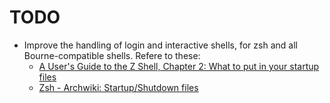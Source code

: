 # TODO

* Improve the handling of login and interactive shells, for zsh and all Bourne-compatible shells. Refere to these:
  * [A User's Guide to the Z Shell, Chapter 2: What to put in your startup files](http://zsh.sourceforge.net/Guide/zshguide02.html)
  * [Zsh - Archwiki: Startup/Shutdown files](https://wiki.archlinux.org/index.php/zsh#Startup.2FShutdown_files)
